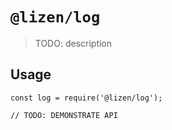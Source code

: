 # `@lizen/log`

> TODO: description

## Usage

```
const log = require('@lizen/log');

// TODO: DEMONSTRATE API
```
